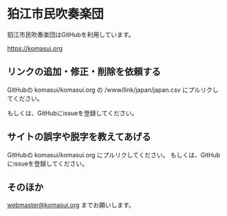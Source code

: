 # 狛江市民吹奏楽団

狛江市民吹奏楽団はGitHubを利用しています。

https://komasui.org

## リンクの追加・修正・削除を依頼する

GitHubの komasui/komasui.org の /www/link/japan/japan.csv にプルリクしてください。

もしくは、GitHubにissueを登録してください。

## サイトの誤字や脱字を教えてあげる

GitHubの komasui/komasui.org にプルリクしてください。
もしくは、GitHubにissueを登録してください。

## そのほか

webmaster@komasui.org までお願いします。

